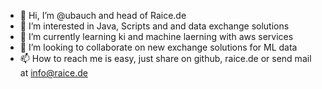 - 👋 Hi, I’m @ubauch and head of Raice.de
- 👀 I’m interested in Java, Scripts and and data exchange solutions
- 🌱 I’m currently learning ki and machine laerning with aws services
- 💞️ I’m looking to collaborate on new exchange solutions for ML data
- 📫 How to reach me is easy, just share on github, raice.de or send mail at info@raice.de

<!---
ubauch/ubauch is a ✨ special ✨ repository because its `README.md` (this file) appears on your GitHub profile.
You can click the Preview link to take a look at your changes.
--->
